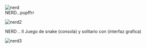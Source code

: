
![nerd](https://github.com/user-attachments/assets/456e61f6-e9ff-4d69-ac55-d6fcea53da77)       
NERD...pupffrr

![nerd2](https://github.com/user-attachments/assets/105b0321-6b95-4359-82ab-d4145e0f2518)



NERD .. II
Juego de snake (consola) y solitario con (interfaz grafica) 


![nerd3](https://github.com/user-attachments/assets/6d448793-6742-480e-a908-c957494ba35e)


